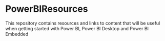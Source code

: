 # PowerBIResources
This repository contains resources and links to content that will be useful when getting started with Power BI, Power BI Desktop and Power BI Embedded
